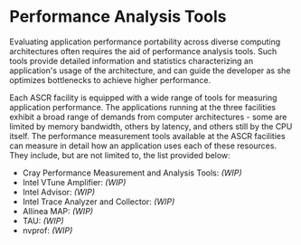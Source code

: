 # Performance Analysis Tools

Evaluating application performance portability across diverse computing
architectures often requires the aid of performance analysis tools. Such tools
provide detailed information and statistics characterizing an application's
usage of the architecture, and can guide the developer as she optimizes
bottlenecks to achieve higher performance.

Each ASCR facility is equipped with a wide range of tools for measuring
application performance. The applications running at the three facilities
exhibit a broad range of demands from computer architectures - some are limited
by memory bandwidth, others by latency, and others still by the CPU itself. The
performance measurement tools available at the ASCR facilities can measure in
detail how an application uses each of these resources. They include, but are
not limited to, the list provided below:

- Cray Performance Measurement and Analysis Tools: *(WIP)*
- Intel VTune Amplifier: *(WIP)*
- Intel Advisor: *(WIP)*
- Intel Trace Analyzer and Collector: *(WIP)*
- Allinea MAP: *(WIP)*
- TAU: *(WIP)*
- nvprof: *(WIP)*
